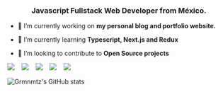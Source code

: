 <h3 align="center">Javascript Fullstack Web Developer from México.</h3>

- 🔭 I’m currently working on **my personal blog and portfolio website.**

- 🌱 I’m currently learning **Typescript, Next.js and Redux**

- 👯 I’m looking to contribute to **Open Source projects**

<img src="https://img.shields.io/badge/javascript%20-%23F0DB4F.svg?&style=for-the-badge&logo=javascript&logoColor=white" />&nbsp;&nbsp;&nbsp;
<img src="https://img.shields.io/badge/node.js%20-%233c873a.svg?&style=for-the-badge&logo=node.js&logoColor=white" />&nbsp;&nbsp;&nbsp;
<img src="https://img.shields.io/badge/express%20-%2368a063.svg?&style=for-the-badge&logo=express&logoColor=white" />&nbsp;&nbsp;&nbsp;
<img src="https://img.shields.io/badge/mongodb%20-%234DB33D.svg?&style=for-the-badge&logo=mongodb&logoColor=white" />&nbsp;&nbsp;&nbsp;
<img src="https://img.shields.io/badge/react%20-%2300D9FF.svg?&style=for-the-badge&logo=react&logoColor=white" />&nbsp;&nbsp;&nbsp;

![Grmnmtz's GitHub stats](https://github-readme-stats.vercel.app/api?username=grmnmtz&show_icons=true&theme=tokyonight)






